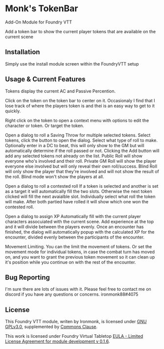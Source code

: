 # Monk's TokenBar

Add-On Module for Foundry VTT

Add a token bar to show the current player tokens that are available on the current scene

## Installation
Simply use the install module screen within the FoundryVTT setup

## Usage & Current Features

Tokens display the current AC and Passive Percention.

Click on the token on the token bar to center on it.  Occasionaly I find that I lose track of where the players token is and thei is an easy way to get to it quickly.

Right click on the token to open a context menu with options to edit the character or token.  Or target the token.

Open a dialog to roll a Saving Throw for multiple selected tokens.
Select tokens, click the button to open the dialog.  Select what type of roll to make.  Optionally enter in a DC to beat, this will only show to the GM but will automatically determine if the roll passed or not.  Clicking the Add button will add any selected tokens not already on the list.
Public Roll will show everyone who's involved and their roll.  Private GM Roll will show the player everyone else involved but will only reveal their own roll/success.  Blind Roll will only show the player that they're involved and will not show the result of the roll.  Blind mode won't show the players at all.

Open a dialog to roll a contested roll
If a token is selected and another is set as a target it will automatically fill the two slots.  Otherwise the next token clicked will fill the next avaialble slot.  Individually select what roll the token will make.  After both partied have rolled it will show which one won the contested roll.

Open a dialog to assign XP
Automatically fill with the current player characters assocuiated with the current scene.  Add experience at the top and it will divide between the players evenly.  Once an encounter has finished, the dialog will automatically popup with the calculated XP for the encounter, divided evenly between the participants of the encounter.

Movement Limiting.
You can the limit the movement of tokens.  Or set the movement mode for individual tokens, in case the combat turn has moved on, and you want to grant the previous token movement so it can clean up it's position while you continue on with the rest of the encounter.

## Bug Reporting
I'm sure there are lots of issues with it.
Please feel free to contact me on discord if you have any questions or concerns. ironmonk88#4075

## License
This Foundry VTT module, writen by Ironmonk, is licensed under [GNU GPLv3.0](https://www.gnu.org/licenses/gpl-3.0.en.html), supplemented by [Commons Clause](https://commonsclause.com/).

This work is licensed under Foundry Virtual Tabletop [EULA - Limited License Agreement for module development v 0.1.6](http://foundryvtt.com/pages/license.html).

